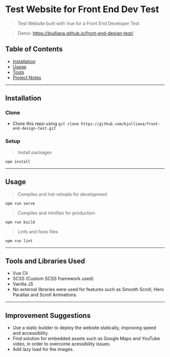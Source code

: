 # Test Website for Front End Dev Test

> Test Website built with Vue for a Front End Developer Test

> Demo: https://bjulliana.github.io/front-end-design-test/

## Table of Contents

- [Installation](#installation)
- [Usage](#usage)
- [Tools](#tools-and-libraries-used)
- [Project Notes](#improvement-suggestions)


---

## Installation

### Clone

- Clone this repo using `git clone https://github.com/bjulliana/front-end-design-test.git`

### Setup

> Install packages

```
npm install
```
---

## Usage

> Compiles and hot-reloads for development

```
npm run serve
```
> Compiles and minifies for production

```
npm run build
```

> Lints and fixes files
```
npm run lint
```
---

## Tools and Libraries Used
- Vue Cli
- SCSS (Custom SCSS framework used)
- Vanilla JS
- No external libraries were used for features such as Smooth Scroll, Hero Parallax and Scroll Animations.

---

## Improvement Suggestions
- Use a static builder to deploy the website statically, improving speed and accessibility.
- Find solution for embedded assets such as Google Maps and YouTube video, in order to overcome acessibility issues.
- Add lazy load for the images.
